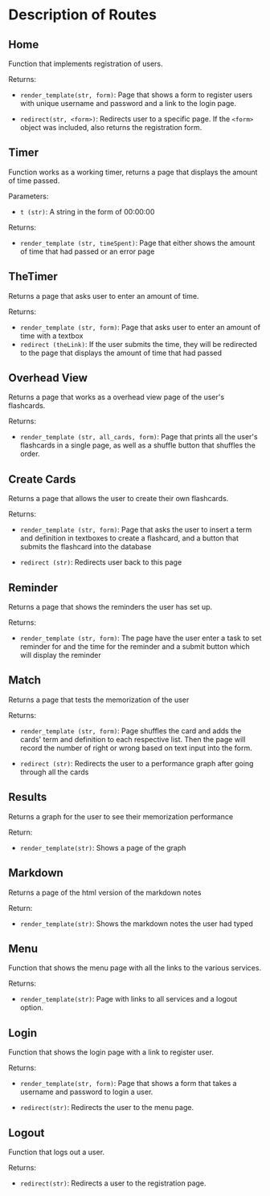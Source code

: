 # Description of Routes

## Home

Function that implements registration of users.

Returns:

- `render_template(str, form)`: Page that shows a form to register users with unique username and password and a link to the login page.

- `redirect(str, <form>)`: Redirects user to a specific page. If the `<form>` object was included, also returns the registration form.

## Timer

Function works as a working timer, returns a page that displays the amount of time passed.

Parameters:

- `t (str)`: A string in the form of 00:00:00

Returns:

- `render_template (str, timeSpent)`: Page that either shows the amount of time that had passed or an error page

## TheTimer

Returns a page that asks user to enter an amount of time.

Returns:

- `render_template (str, form)`: Page that asks user to enter an amount of time with a textbox
- `redirect (theLink)`: If the user submits the time, they will be redirected to the page that
displays the amount of time that had passed

## Overhead View

Returns a page that works as a overhead view page of the user's flashcards.

Returns:

- `render_template (str, all_cards, form)`: Page that prints all the user's flashcards in a
single page, as well as a shuffle button that shuffles the order.

## Create Cards

Returns a page that allows the user to create their own flashcards.

Returns:

- `render_template (str, form)`: Page that asks the user to insert a term and definition in
textboxes to create a flashcard, and a button that submits the flashcard into the database

- `redirect (str)`: Redirects user back to this page

## Reminder

Returns a page that shows the reminders the user has set up.

Returns: 

- `render_template (str, form)`: The page have the user enter a task to set reminder for and the time for the reminder and a submit button which will display the reminder

## Match

Returns a page that tests the memorization of the user

Returns: 

- `render_template (str, form)`: Page shuffles the card and adds the cards' term and definition to each respective list. Then the page will record the number of right or wrong based on text input into the form.

- `redirect (str)`: Redirects the user to a performance graph after going through all the cards

## Results

Returns a graph for the user to see their memorization performance

Return:

- `render_template(str)`: Shows a page of the graph

## Markdown

Returns a page of the html version of the markdown notes

Return:

- `render_template(str)`: Shows the markdown notes the user had typed

## Menu

Function that shows the menu page with all the links to the various services.

Returns:

- `render_template(str)`: Page with links to all services and a logout option.

## Login

Function that shows the login page with a link to register user.

Returns:

- `render_template(str, form)`: Page that shows a form that takes a username
and password to login a user.

- `redirect(str)`: Redirects the user to the menu page.

## Logout

Function that logs out a user.

Returns:

- `redirect(str)`: Redirects a user to the registration page.
